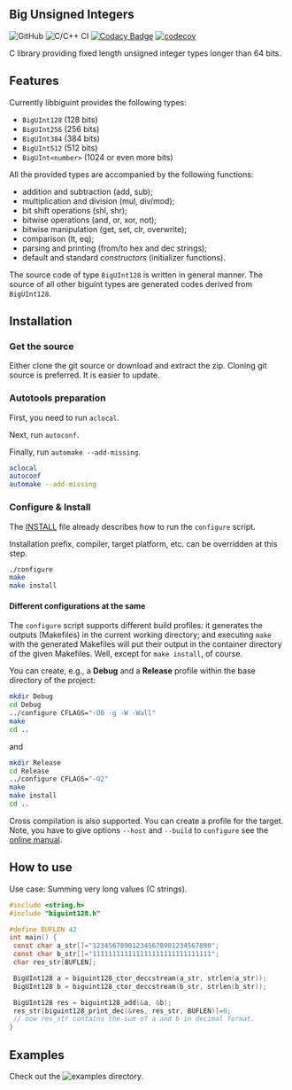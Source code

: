 ## Big Unsigned Integers

![GitHub](https://img.shields.io/github/license/SzigetiJ/biguint)
![C/C++ CI](https://github.com/SzigetiJ/biguint/workflows/C/C++%20CI/badge.svg)
[![Codacy Badge](https://api.codacy.com/project/badge/Grade/0aed3d8a24aa41f6b622a85a170b1823)](https://app.codacy.com/manual/SzigetiJ/biguint?utm_source=github.com&utm_medium=referral&utm_content=SzigetiJ/biguint&utm_campaign=Badge_Grade_Dashboard)
[![codecov](https://codecov.io/gh/SzigetiJ/biguint/branch/master/graph/badge.svg)](https://codecov.io/gh/SzigetiJ/biguint)

C library providing fixed length unsigned integer types longer than 64 bits.

## Features

Currently libbiguint provides the following types:
* `BigUInt128` (128 bits)
* `BigUInt256` (256 bits)
* `BigUInt384` (384 bits)
* `BigUInt512` (512 bits)
* `BigUInt<number>` (1024 or even more bits)

All the provided types are accompanied by the following functions:
* addition and subtraction (add, sub);
* multiplication and division (mul, div/mod);
* bit shift operations (shl, shr);
* bitwise operations (and, or, xor, not);
* bitwise manipulation (get, set, clr, overwrite);
* comparison (lt, eq);
* parsing and printing (from/to hex and dec strings);
* default and standard _constructors_ (initializer functions).

The source code of type `BigUInt128` is written in general manner.
The source of all other biguint types are generated codes derived from `BigUInt128`.

## Installation

### Get the source

Either clone the git source or download and extract the zip.
Cloning git source is preferred. It is easier to update.

### Autotools preparation

First, you need to run `aclocal`.

Next, run `autoconf`.

Finally, run `automake --add-missing`.


```sh
aclocal
autoconf
automake --add-missing
```

### Configure & Install

The [INSTALL](INSTALL) file already describes how to run the `configure` script.

Installation prefix, compiler, target platform, etc. can be overridden at this step.

```sh
./configure
make
make install
```

#### Different configurations at the same

The `configure` script supports different build profiles:
it generates the outputs (Makefiles) in the current working directory;
and executing `make` with the generated Makefiles
will put their output in the container directory of the given Makefiles.
Well, except for `make install`, of course.

You can create, e.g., a **Debug** and a **Release** profile within the base directory of the project:

```sh
mkdir Debug
cd Debug
../configure CFLAGS="-O0 -g -W -Wall"
make
cd ..
```

and

```sh
mkdir Release
cd Release
../configure CFLAGS="-O2"
make
make install
cd ..
```

Cross compilation is also supported. You can create a profile for the target.
Note, you have to give options `--host` and `--build` to `configure` see the
[online manual](https://www.gnu.org/savannah-checkouts/gnu/autoconf/manual/autoconf-2.70/html_node/Hosts-and-Cross_002dCompilation.html#Hosts-and-Cross_002dCompilation).

## How to use

Use case: Summing very long values (C strings).
```c
#include <string.h>
#include "biguint128.h"

#define BUFLEN 42
int main() {
 const char a_str[]="123456789012345678901234567890";
 const char b_str[]="111111111111111111111111111111";
 char res_str[BUFLEN];

 BigUInt128 a = biguint128_ctor_deccstream(a_str, strlen(a_str));
 BigUInt128 b = biguint128_ctor_deccstream(b_str, strlen(b_str));

 BigUInt128 res = biguint128_add(&a, &b);
 res_str[biguint128_print_dec(&res, res_str, BUFLEN)]=0;
 // now res_str contains the sum of a and b in decimal format.
}
```


## Examples

Check out the ![examples](examples) directory.
